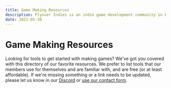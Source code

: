 ```yaml
---
title: Game Making Resources
description: Flyover Indies is an indie game development community in Kansas City in Midwest region. Join us for events and to connect with game developers in the area.
date: 2021-05-30
---
```


# Game Making Resources

Looking for tools to get started with making games? We've got you covered with this directory of our favorite resources. We prefer to list tools that our members use for themselves and are familiar with, and are free (or at least affordable). If we're missing something or a link needs to be updated, please let us know in our [Discord](https://discord.gg/8JdcrkR) or [use our contact form](/about).
